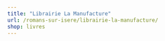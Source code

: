 ```yaml
---
title: "Librairie La Manufacture"
url: /romans-sur-isere/librairie-la-manufacture/
shop: livres
---
```

